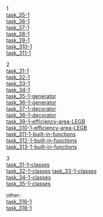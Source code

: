 1   
[task_35-1](https://cups.online/ru/workareas/education_1896/887/1650/)   
[task_36-1](https://cups.online/workareas/education_1896/929/1651/)   
[task_37-1](https://cups.online/ru/workareas/education_1896/888/1688/)   
[task_38-1](https://cups.online/ru/workareas/education_1896/928/1689/)   
[task_39-1](https://cups.online/ru/workareas/education_1896/889/1690/)   
[task_З10-1](https://cups.online/ru/workareas/education_1896/927/1691/)   
[task_З11-1](https://cups.online/ru/workareas/education_1896/890/1693/)   
   
2   
[task_З1-1](https://cups.online/ru/workareas/education_1897/896/1657/)   
[task_З2-1](https://cups.online/ru/workareas/education_1897/936/1696/)   
[task_З3-1](https://cups.online/ru/workareas/education_1897/895/1656/)   
[task_З4-1](https://cups.online/ru/workareas/education_1897/935/1695/)   
[task_З5-1-generator](https://cups.online/ru/workareas/education_1897/894/1655/)   
[task_З6-1-generator](https://cups.online/ru/workareas/education_1897/948/1707/)   
[task_З7-1-decorator](https://cups.online/ru/workareas/education_1897/893/1654/)   
[task_З8-1-decorator](https://cups.online/ru/workareas/education_1897/949/1708/)   
[task_З9-1-efficiency-area-LEGB](https://cups.online/ru/workareas/education_1897/892/1653/)   
[task_310-1-efficiency-area-LEGB](https://cups.online/ru/workareas/education_1897/934/1694/)   
[task_311-1-built-in-functions](https://cups.online/ru/workareas/education_1897/891/1652/)   
[task_З12-1-built-in-functions](https://cups.online/ru/workareas/education_1897/937/1697/)   
[task_З13-1-built-in-functions](https://cups.online/ru/workareas/education_1897/897/1658/)   
   
3   
[task_З1-1-classes](https://cups.online/ru/workareas/education_1898/898/1659/)   
[task_З2-1-classes](https://cups.online/ru/workareas/education_1898/938/1698/)
[task_З3-1-classes](https://cups.online/ru/workareas/education_1898/899/1660/)   
[task_З4-1-classes](https://cups.online/ru/workareas/education_1898/941/1701/)   
[task_З5-1-classes](https://cups.online/ru/workareas/education_1898/900/1661/)   
   
other:   
[task_316-1](https://cups.online/ru/workareas/education_2277/1259/2395/)   
[task_318-1](https://cups.online/ru/workareas/education_2277/1261/2443/)   